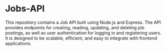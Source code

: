 # Jobs-API
 This repository contains a Job API built using Node.js and Express. The API provides endpoints for creating, reading, updating, and deleting job postings, as well as user authentication for logging in and registering users. It is designed to be scalable, efficient, and easy to integrate with frontend applications.
